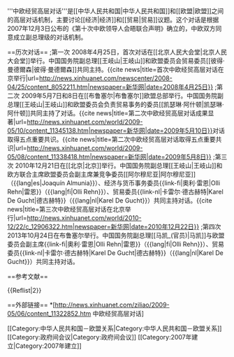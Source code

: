 '''中欧经贸高层对话'''是[[中华人民共和国|中华人民共和国]]和[[欧盟|欧盟]]之间的高层对话机制，主要讨论[[经济|经济]]和[[贸易|贸易]]议题。这个对话是根据2007年12月3日公布的《第十次中欧领导人会晤联合声明》确立的，中欧双方同意成立副总理级的对话机制。

==历次对话==
;第一次
2008年4月25日，首次对话在[[北京人民大会堂|北京人民大会堂]]举行。中国国务院副总理[[王岐山|王岐山]]和欧盟委员会贸易委员[[彼得·曼德爾森|彼得·曼德爾森]]共同主持。<ref>{{cite news|title=首次中欧经贸高层对话在京举行|url=http://news.xinhuanet.com/newscenter/2008-04/25/content_8052211.htm|newspaper=新华网|date=2008年4月25日}}</ref>
;第二次
2009年5月7日和8日在[[布鲁塞尔|布鲁塞尔]]欧盟总部举行。中国国务院副总理[[王岐山|王岐山]]和欧盟委员会负责贸易事务的委员[[凯瑟琳·阿什顿|凯瑟琳·阿什顿]]共同主持了对话。<ref>{{cite news|title=第二次中欧经贸高层对话成果显著|url=http://news.xinhuanet.com/world/2009-05/10/content_11345138.htm|newspaper=新华网|date=2009年5月10日}}</ref>对话取得五点重要共识。<ref>{{cite news|title=第二次中欧经贸高层对话取得五点重要共识|url=http://news.xinhuanet.com/world/2009-05/08/content_11338418.htm|newspaper=新华网|date=2009年5月8日}}</ref>
;第三次
2010年12月21日在[[北京|北京]]举行。中国国务院副总理[[王岐山|王岐山]]和欧方联合主席欧盟委员会副主席兼竞争委员[[阿尔穆尼亚|阿尔穆尼亚]]（{{lang|es|Joaquín Almunia}}）、经济与货币事务委员{{link-fi|奧利·雷恩|Olli Rehn|雷恩}}（{{lang|fi|Olli Rehn}}）、贸易委员{{link-nl|卡雷尔·德古赫特|Karel De Gucht|德古赫特}}（{{lang|nl|Karel De Gucht}}）共同主持对话。<ref>{{cite news|title=第三次中欧经贸高层对话在北京举行|url=http://news.xinhuanet.com/world/2010-12/22/c_12906322.htm|newspaper=新华网|date=2010年12月22日}}</ref>
;第四次
2013年10月24日在布鲁塞尔举行。中国国务院副总理[[马凯_(官员)|马凯]]与欧盟委员会副主席{{link-fi|奧利·雷恩|Olli Rehn|雷恩}}（{{lang|fi|Olli Rehn}}）、贸易委员{{link-nl|卡雷尔·德古赫特|Karel De Gucht|德古赫特}}（{{lang|nl|Karel De Gucht}}）共同主持对话。

==参考文献==

{{Reflist|2}}

==外部链接==
*[http://news.xinhuanet.com/ziliao/2009-05/06/content_11322852.htm 中欧经贸高层对话]

[[Category:中华人民共和国－欧盟关系|Category:中华人民共和国－欧盟关系]]
[[Category:政府间会议|Category:政府间会议]]
[[Category:2007年建立|Category:2007年建立]]